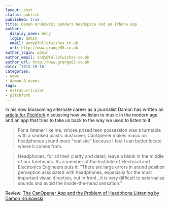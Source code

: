 ```yaml
---
layout: post
status: publish
published: true
title: Damon Krukowski ponders headspace and an iPhone app
author:
  display_name: Andy
  login: admin
  email: andy@fullofwishes.co.uk
  url: http://www.grange85.co.uk
author_login: admin
author_email: andy@fullofwishes.co.uk
author_url: http://www.grange85.co.uk
date: '2013-10-16'
categories:
- news
- damon & naomi
tags:
- extracurricular
- pitchfork
---
```

<p>In his now blossoming alternate career as a journalist Damon has written an <a href="http://pitchfork.com/thepitch/103-canopener-headphones/">article for Pitchfork</a> discussing how we listen to music in the modern age and an app that tries to take us back to the way we used to listen to it.</p>
<blockquote><p>For a listener like me, whose prized teen possession was a turntable with a smoked plastic dustcover, CanOpener makes music on headphones sound more "realistic" because I feel I can better locate where it comes from.</p></blockquote>
<blockquote><p>Headphones, for all their clarity and detail, leave a blank in the middle of our foreheads. As a member of the Institute of Electrical and Electronics Engineers puts it: "There are large errors in sound position perception associated with headphones, especially for the most important visual direction, out in front…it is very difficult to externalize sounds and avoid the inside-the-head sensation."</p></blockquote>
<p>Review: <a href="http://pitchfork.com/thepitch/103-canopener-headphones/">The CanOpener App and the Problem of Headphone Listening by Damon Krukowski</a></p>
